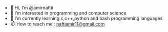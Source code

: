 - 👋 Hi, I’m @amirnaftii
- 👀 I’m interested in programming and computer science 
- 🌱 I’m currently learning c,c++,python and bash programming languages 
- 📫 How to reach me :
  naftiamir11@gmail.com

<!---
amirnaftii/amirnaftii is a ✨ special ✨ repository because its `README.md` (this file) appears on your GitHub profile.
You can click the Preview link to take a look at your changes.
--->
